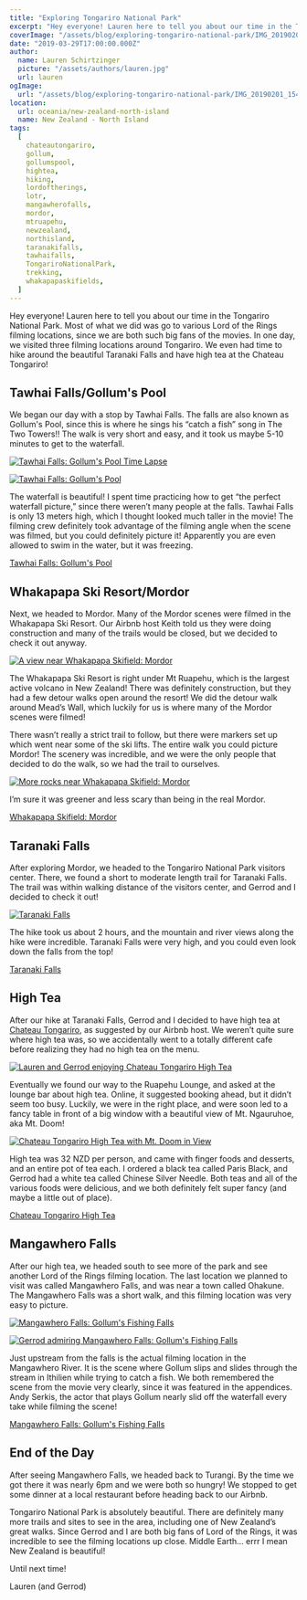 ```yaml
---
title: "Exploring Tongariro National Park"
excerpt: "Hey everyone! Lauren here to tell you about our time in the Tongariro National Park..."
coverImage: "/assets/blog/exploring-tongariro-national-park/IMG_20190201_154212.jpg"
date: "2019-03-29T17:00:00.000Z"
author:
  name: Lauren Schirtzinger
  picture: "/assets/authors/lauren.jpg"
  url: lauren
ogImage:
  url: "/assets/blog/exploring-tongariro-national-park/IMG_20190201_154212.jpg"
location:
  url: oceania/new-zealand-north-island
  name: New Zealand - North Island
tags:
  [
    chateautongariro,
    gollum,
    gollumspool,
    hightea,
    hiking,
    lordoftherings,
    lotr,
    mangawherofalls,
    mordor,
    mtruapehu,
    newzealand,
    northisland,
    taranakifalls,
    tawhaifalls,
    TongariroNationalPark,
    trekking,
    whakapapaskifields,
  ]
---
```


Hey everyone! Lauren here to tell you about our time in the Tongariro National Park. Most of what we did was go to various Lord of the Rings filming locations, since we are both such big fans of the movies. In one day, we visited three filming locations around Tongariro. We even had time to hike around the beautiful Taranaki Falls and have high tea at the Chateau Tongariro!

## Tawhai Falls/Gollum's Pool

We began our day with a stop by Tawhai Falls. The falls are also known as Gollum's Pool, since this is where he sings his “catch a fish” song in The Two Towers!! The walk is very short and easy, and it took us maybe 5-10 minutes to get to the waterfall.

[![Tawhai Falls: Gollum's Pool Time Lapse](/assets/blog/exploring-tongariro-national-park/IMG_8742~2.JPG "Tawhai Falls: Gollum's Pool Time Lapse")](/assets/blog/exploring-tongariro-national-park/IMG_8742~2.JPG)

[![Tawhai Falls: Gollum's Pool](/assets/blog/exploring-tongariro-national-park/IMG_8749.JPG "Tawhai Falls: Gollum's Pool")](/assets/blog/exploring-tongariro-national-park/IMG_8749.JPG)

The waterfall is beautiful! I spent time practicing how to get “the perfect waterfall picture,” since there weren’t many people at the falls. Tawhai Falls is only 13 meters high, which I thought looked much taller in the movie! The filming crew definitely took advantage of the filming angle when the scene was filmed, but you could definitely picture it! Apparently you are even allowed to swim in the water, but it was freezing.

[Tawhai Falls: Gollum's Pool](https://www.youtube.com/embed/hkSU3zwrGnY)

## Whakapapa Ski Resort/Mordor

Next, we headed to Mordor. Many of the Mordor scenes were filmed in the Whakapapa Ski Resort. Our Airbnb host Keith told us they were doing construction and many of the trails would be closed, but we decided to check it out anyway.

[![A view near Whakapapa Skifield: Mordor](/assets/blog/exploring-tongariro-national-park/IMG_20190201_121428.jpg "A view near Whakapapa Skifield: Mordor")](/assets/blog/exploring-tongariro-national-park/IMG_20190201_121428.jpg)

The Whakapapa Ski Resort is right under Mt Ruapehu, which is the largest active volcano in New Zealand! There was definitely construction, but they had a few detour walks open around the resort! We did the detour walk around Mead’s Wall, which luckily for us is where many of the Mordor scenes were filmed!

There wasn’t really a strict trail to follow, but there were markers set up which went near some of the ski lifts. The entire walk you could picture Mordor! The scenery was incredible, and we were the only people that decided to do the walk, so we had the trail to ourselves.

[![More rocks near Whakapapa Skifield: Mordor](/assets/blog/exploring-tongariro-national-park/IMG_20190201_122633.jpg "More rocks near Whakapapa Skifield: Mordor")](/assets/blog/exploring-tongariro-national-park/IMG_20190201_122633.jpg)

I’m sure it was greener and less scary than being in the real Mordor.

[Whakapapa Skifield: Mordor](https://www.youtube.com/embed/YcGlDfqyRD4)

## Taranaki Falls

After exploring Mordor, we headed to the Tongariro National Park visitors center. There, we found a short to moderate length trail for Taranaki Falls. The trail was within walking distance of the visitors center, and Gerrod and I decided to check it out!

[![Taranaki Falls](/assets/blog/exploring-tongariro-national-park/IMG_20190201_140143.jpg "Taranaki Falls")](/assets/blog/exploring-tongariro-national-park/IMG_20190201_140143.jpg)

The hike took us about 2 hours, and the mountain and river views along the hike were incredible. Taranaki Falls were very high, and you could even look down the falls from the top!

[Taranaki Falls](https://www.youtube.com/embed/zmiX0y9aE10)

## High Tea

After our hike at Taranaki Falls, Gerrod and I decided to have high tea at [Chateau Tongariro](https://en.wikipedia.org/wiki/Chateau_Tongariro), as suggested by our Airbnb host. We weren’t quite sure where high tea was, so we accidentally went to a totally different cafe before realizing they had no high tea on the menu.

[![Lauren and Gerrod enjoying Chateau Tongariro High Tea](/assets/blog/exploring-tongariro-national-park/IMG_20190201_154733.jpg "Lauren and Gerrod enjoying Chateau Tongariro High Tea")](/assets/blog/exploring-tongariro-national-park/IMG_20190201_154733.jpg)

Eventually we found our way to the Ruapehu Lounge, and asked at the lounge bar about high tea. Online, it suggested booking ahead, but it didn’t seem too busy. Luckily, we were in the right place, and were soon led to a fancy table in front of a big window with a beautiful view of Mt. Ngauruhoe, aka Mt. Doom!

[![Chateau Tongariro High Tea with Mt. Doom in View](/assets/blog/exploring-tongariro-national-park/IMG_20190201_154212.jpg "Chateau Tongariro High Tea with Mt. Doom in View")](/assets/blog/exploring-tongariro-national-park/IMG_20190201_154212.jpg)

High tea was 32 NZD per person, and came with finger foods and desserts, and an entire pot of tea each. I ordered a black tea called Paris Black, and Gerrod had a white tea called Chinese Silver Needle. Both teas and all of the various foods were delicious, and we both definitely felt super fancy (and maybe a little out of place).

[Chateau Tongariro High Tea](https://www.youtube.com/embed/8Wu9c_80XWQ)

## Mangawhero Falls

After our high tea, we headed south to see more of the park and see another Lord of the Rings filming location. The last location we planned to visit was called Mangawhero Falls, and was near a town called Ohakune. The Mangawhero Falls was a short walk, and this filming location was very easy to picture.

[![Mangawhero Falls: Gollum's Fishing Falls](/assets/blog/exploring-tongariro-national-park/IMG_8868~2.JPG "Mangawhero Falls: Gollum's Fishing Falls")](/assets/blog/exploring-tongariro-national-park/IMG_8868~2.JPG)

[![Gerrod admiring Mangawhero Falls: Gollum's Fishing Falls](/assets/blog/exploring-tongariro-national-park/IMG_8879~2.JPG "Gerrod admiring Mangawhero Falls: Gollum's Fishing Falls")](/assets/blog/exploring-tongariro-national-park/IMG_8879~2.JPG)

Just upstream from the falls is the actual filming location in the Mangawhero River. It is the scene where Gollum slips and slides through the stream in Ithilien while trying to catch a fish. We both remembered the scene from the movie very clearly, since it was featured in the appendices. Andy Serkis, the actor that plays Gollum nearly slid off the waterfall every take while filming the scene!

[Mangawhero Falls: Gollum's Fishing Falls](https://www.youtube.com/embed/sx4Y0ggBGWo)

## End of the Day

After seeing Mangawhero Falls, we headed back to Turangi. By the time we got there it was nearly 6pm and we were both so hungry! We stopped to get some dinner at a local restaurant before heading back to our Airbnb.

Tongariro National Park is absolutely beautiful. There are definitely many more trails and sites to see in the area, including one of New Zealand’s great walks. Since Gerrod and I are both big fans of Lord of the Rings, it was incredible to see the filming locations up close. Middle Earth… errr I mean New Zealand is beautiful!

Until next time!

Lauren (and Gerrod)
